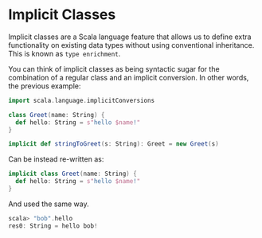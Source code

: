 <h1>Implicit Classes</h1>

Implicit classes are a Scala language feature that allows us to define extra functionality on existing data types 
without using conventional inheritance. This is known as `type enrichment`.

You can think of implicit classes as being syntactic sugar for the combination of a regular class and an implicit 
conversion. In other words, the previous example:

```scala
import scala.language.implicitConversions

class Greet(name: String) {
  def hello: String = s"hello $name!"
}

implicit def stringToGreet(s: String): Greet = new Greet(s)
```

Can be instead re-written as:

```scala
implicit class Greet(name: String) {
  def hello: String = s"hello $name!"
}
```

And used the same way.

```scala
scala> "bob".hello
res0: String = hello bob!
```